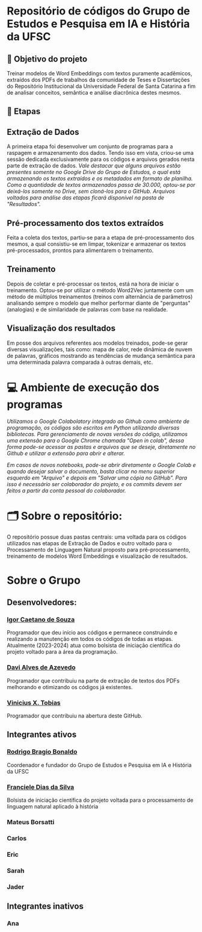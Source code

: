 # Repositório de códigos do Grupo de Estudos e Pesquisa em IA e História da UFSC

## 🎯 Objetivo do projeto
Treinar modelos de Word Embeddings com textos puramente acadêmicos, extraídos dos PDFs de trabalhos da comunidade de Teses e Dissertações do Repositório Institucional da Universidade Federal de Santa Catarina a fim de analisar conceitos, semântica e análise diacrônica destes mesmos.

## 📃 Etapas

## Extração de Dados
A primeira etapa foi desenvolver um conjunto de programas para a raspagem e armazenamento dos dados. Tendo isso em vista, criou-se uma sessão dedicada exclusivamente para os códigos e arquivos gerados nesta parte de extração de dados. *Vale destacar que alguns arquivos estão presentes somente no Google Drive do Grupo de Estudos, o qual está armazenando os textos extraídos e os metadados em formato de planilha. Como a quantidade de textos armazenados passa de 30.000, optou-se por deixá-los somente no Drive, sem cloná-los para o GitHub. Arquivos voltados para análise das etapas ficará disponível na pasta de "Resultados".*

## Pré-processamento dos textos extraídos
Feita a coleta dos textos, partiu-se para a etapa de pré-processamento dos mesmos, a qual consistiu-se em limpar, tokenizar e armazenar os textos pré-processados, prontos para alimentarem o treinamento.

## Treinamento
Depois de coletar e pré-processar os textos, está na hora de iniciar o treinamento. Optou-se por utilizar o método Word2Vec juntamente com um método de múltiplos treinamentos (treinos com alternância de parâmetros) analisando sempre o modelo que melhor performar diante de "perguntas" (analogias) e de similaridade de palavras com base na realidade.

## Visualização dos resultados
Em posse dos arquivos referentes aos modelos treinados, pode-se gerar diversas visualizações, tais como: mapa de calor, rede dinâmica de nuvem de palavras, gráficos mostrando as tendências de mudança semântica para uma determinada palavra comparada à outras demais, etc.

# 💻 Ambiente de execução dos programas

*Utilizamos o Google Colabolatory integrado ao Github como ambiente de programação, os códigos são escritos em Python utilizando diversas bibliotecas. 
Para gerenciamento de novas versões do código, utilizamos uma extensão para o Google Chrome chamada "Open in colab", dessa forma pode-se acessar as pastas e arquivos que se deseje, diretamente no Github e utilizar a extensão para abrir e alterar.*

*Em casos de novos notebooks, pode-se abrir diretamente o Google Colab e quando desejar salvar o documento, basta clicar no menu superior esquerdo em "Arquivo" e depois em "Salvar uma cópia no GitHub". Para isso é necessário ser colaborador do projeto, e os commits devem ser feitos a partir da conta pessoal do colaborador.*

# 🗂️ Sobre o repositório:

O repositório possue duas pastas centrais: uma voltada para os códigos utilizados nas etapas de Extração de Dados e outro voltado para o Processamento de Linguagem Natural proposto para pré-processamento, treinamento de modelos Word Embeddings e visualização de resultados.

# Sobre o Grupo

## Desenvolvedores:

### [Igor Caetano de Souza](https://github.com/IgorCaetano)
Programador que deu início aos códigos e permanece construindo e realizando a manutenção em todos os códigos de todas as etapas. Atualmente (2023-2024) atua como bolsista de iniciação científica do projeto voltado para a área da programação.

### [Davi Alves de Azevedo](https://github.com/daviaaze)
Programador que contribuiu na parte de extração de textos dos PDFs melhorando e otimizando os códigos já existentes.

### [Vinicius X. Tobias](https://github.com/vinixavi95)
Programador que contribuiu na abertura deste GitHub.

## Integrantes ativos

### [Rodrigo Bragio Bonaldo](https://buscatextual.cnpq.br/buscatextual/visualizacv.do?id=K4209056A4&tokenCaptchar=03AFcWeA5mNySD1bB8-44suhAf6wXHaeJkZLMV9JEps8ckh-kMlHjaVCr9ZYjv8TvcZoYQS2ABv5aUfJuSXOeQ3PEC2JBuId5Lc6t273aYrHUV2huTHma6J8ggAlRP0skhZUVjc0x_zcS0aFxWDE5LUPrEh9jj6soDobbKK3EzICpMNoeBnG2PqyKDeY1O4WxcBW847pwZtjftElwnoIDtR-r8lP_AoskjyGjcC7BWckaGqhqi3wiBeQZTP0TiBqCaSe2sQyLo0gW0mzUldZ521R6liuHe1BhcjcYVnNeewyPRNXI1RfoQmvDvM69HjI6lf9RJxPNLsjwUuE1zlxwk68fs-_Vn3RMZ8yn4qSBqx6ZNvHd-J1cnaSQOP4nvWJmXP-FDfbwj2x01KZBL8tF1pOFnze8XgZjoe6BD0OyHVtxw8mfVbOt8mdiybYwLh5D-mQBPoB1zDWTcAQfHRzj08DxwA0ABgh59pbBzFC0gEJdPRG9Fsz43oDpvbQdsQDeLrrQt87na0Q2VHEHc-2zqYzLS8QdolZ20MyVXezQSFe9sn3rr6R6nMCCpoJ3GQoEbRasG8VHlMBn6NYllesESWCWivLNL-C6NxbJCv9BXOjSJ7yXSZB5f375iPgpjLJC4bU8nLPOEtlPb_qG4FTByU37P-PH_u_AmpWgdyAdUA0nHJWC5v6yTcnpgTtE9MJ6rmYAlkyds31ECdh2Ls9t4l4M0c947Tb-YJbwaOP74OxTX-BaMHs1vafI)
Coordenador e fundador do Grupo de Estudos e Pesquisa em IA e História da UFSC
### [Franciele Dias da Silva](https://buscatextual.cnpq.br/buscatextual/visualizacv.do?id=K1168805H4&tokenCaptchar=03AFcWeA5PIVEVcrplocdHcP5Il2xMEv-IW0yrvQfttwawBmiFRUjEhpsycGqQok3VU7egWtXpWX-i1cdxKz41gNtTZcq3Sb6_L_ZXzoIfPxH4BJ5VzgFAUIIyUvZqehmbqLXt_7yfrboIJR1FpP6qi2KFLuHJz_X0zj7pOnU5AEL3WIeoKayoMcgl7QRi0_93b92bksPOGrE-cczFjmfoOj3fB7ng3bO5IqJQOSN7V5iKjA1pSLnhJ49eGBXx4HXPaEl2kRTYc-_VTCqy4a2mRG_qimEbPv7-EXb9KXNMBEqFq9xAOw1nrRKPliKXu0WPW6141GITIiZw7sREjquDiYb8MPEma_0_JHxP9cfgqyBQjekgSxSWC5j3jtDFYF0f5XIZMpD1iCx0FcjapZ8iONysOxrhxI_BA2W0JMPI_RbqnDiX1DGyZ99B2sC6WUUAIITcqpvKPOJBidA9I2qjiG9l9wsNxbT-3x7iWtM2I5PSqIs5nJDaPqZVKcIatROltmn-nP2EpPfK5eTh0zieEuTMYjM8_IC9jpvcb564jT3bRMHSnpCWVKlKMd28tJrhssQgO6ELMG-Rp2qfcJ7XGB7Arqo2NLdyYSF-C9jB5P6sPeWR8VRIWUiGIjjYhoEeok8xsJ-a0v2jbLEYnUEy_znMAhnQ17VHu10DWSVmyDeHDNc_hNi3oOKhC-Oa0mTqfNBIQF6i92I15CFlR23aYO2ipEk3HhGXh9G6y4jjBr9D-rnog8xNtTYSzhJj_hSEZ7bqxUaZT6kp)
Bolsista de iniciação científica do projeto voltada para o processamento de linguagem natural aplicado à história
### Mateus Borsatti
### Carlos
### Eric
### Sarah
### Jader

## Integrantes inativos
### Ana
